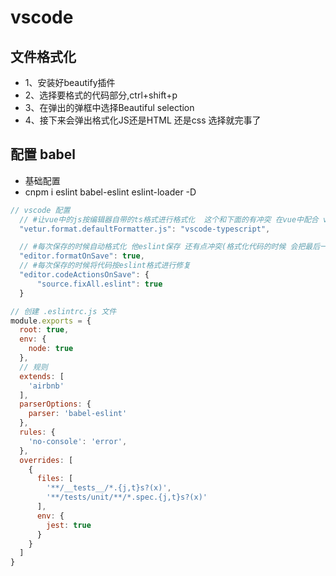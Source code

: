 # vscode

## 文件格式化
- 1、安装好beautify插件
- 2、选择要格式的代码部分,ctrl+shift+p
- 3、在弹出的弹框中选择Beautiful selection
- 4、接下来会弹出格式化JS还是HTML 还是css 选择就完事了

## 配置 babel
- 基础配置
- cnpm i eslint  babel-eslint  eslint-loader  -D 
```js
// vscode 配置
  // #让vue中的js按编辑器自带的ts格式进行格式化  这个和下面的有冲突 在vue中配合 vetur 使用
  "vetur.format.defaultFormatter.js": "vscode-typescript",

  // #每次保存的时候自动格式化 他eslint保存 还有点冲突(格式化代码的时候 会把最后一行空格删除,eslint 需要保存这一行)
  "editor.formatOnSave": true,
  // #每次保存的时候将代码按eslint格式进行修复
  "editor.codeActionsOnSave": {
      "source.fixAll.eslint": true
  }

// 创建 .eslintrc.js 文件
module.exports = {
  root: true,
  env: {
    node: true
  },
  // 规则
  extends: [
    'airbnb'
  ],
  parserOptions: {
    parser: 'babel-eslint'
  },
  rules: {
    'no-console': 'error',
  },
  overrides: [
    {
      files: [
        '**/__tests__/*.{j,t}s?(x)',
        '**/tests/unit/**/*.spec.{j,t}s?(x)'
      ],
      env: {
        jest: true
      }
    }
  ]
}
```